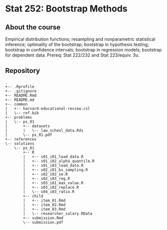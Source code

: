 Stat 252: Bootstrap Methods
================

## About the course

Empirical distribution functions; resampling and nonparametric
statistical inference; optimality of the bootstrap; bootstrap in
hypothesis testing; bootstrap in confidence intervals; bootstrap in
regression models; bootstrap for dependent data. Prereq: Stat 222/232
and Stat 223/equiv. 3u.

## Repository

    .
    +-- .Rprofile
    +-- .gitignore
    +-- README.Rmd
    +-- README.md
    +-- common
    |   +-- harvard-educational-review.csl
    |   \-- ref.bib
    +-- problems
    |   \-- ps_01
    |       +-- datasets
    |       |   \-- law_school_data.Rds
    |       \-- ps_01.pdf
    +-- references
    \-- solutions
        \-- ps_01
            +-- R
            |   +-- s01_i01_load_data.R
            |   +-- s01_i02_alpha_quantile.R
            |   +-- s01_i03_load_data.R
            |   +-- s02_i01_bs_sampling.R
            |   +-- s02_i02_se.R
            |   +-- s02_i03_reg.R
            |   +-- s03_i01_max_value.R
            |   +-- s03_i02_replace.R
            |   \-- s04_i03_ratio.R
            +-- child
            |   +-- item_01.Rmd
            |   +-- item_02.Rmd
            |   +-- item_03.Rmd
            |   \-- researcher_salary.RData
            +-- submission.Rmd
            \-- submission.pdf
